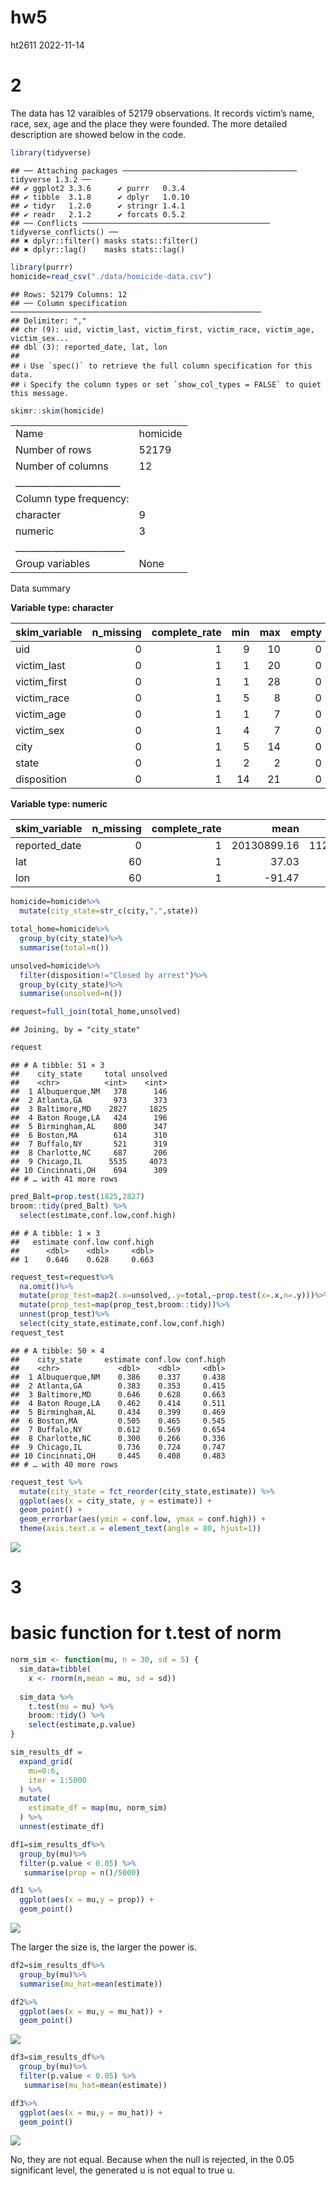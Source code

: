 hw5
================
ht2611
2022-11-14

# 2

The data has 12 varaibles of 52179 observations. It records victim’s
name, race, sex, age and the place they were founded. The more detailed
description are showed below in the code.

``` r
library(tidyverse)
```

    ## ── Attaching packages ─────────────────────────────────────── tidyverse 1.3.2 ──
    ## ✔ ggplot2 3.3.6      ✔ purrr   0.3.4 
    ## ✔ tibble  3.1.8      ✔ dplyr   1.0.10
    ## ✔ tidyr   1.2.0      ✔ stringr 1.4.1 
    ## ✔ readr   2.1.2      ✔ forcats 0.5.2 
    ## ── Conflicts ────────────────────────────────────────── tidyverse_conflicts() ──
    ## ✖ dplyr::filter() masks stats::filter()
    ## ✖ dplyr::lag()    masks stats::lag()

``` r
library(purrr)
homicide=read_csv("./data/homicide-data.csv")
```

    ## Rows: 52179 Columns: 12
    ## ── Column specification ────────────────────────────────────────────────────────
    ## Delimiter: ","
    ## chr (9): uid, victim_last, victim_first, victim_race, victim_age, victim_sex...
    ## dbl (3): reported_date, lat, lon
    ## 
    ## ℹ Use `spec()` to retrieve the full column specification for this data.
    ## ℹ Specify the column types or set `show_col_types = FALSE` to quiet this message.

``` r
skimr::skim(homicide)
```

|                                                  |          |
|:-------------------------------------------------|:---------|
| Name                                             | homicide |
| Number of rows                                   | 52179    |
| Number of columns                                | 12       |
| \_\_\_\_\_\_\_\_\_\_\_\_\_\_\_\_\_\_\_\_\_\_\_   |          |
| Column type frequency:                           |          |
| character                                        | 9        |
| numeric                                          | 3        |
| \_\_\_\_\_\_\_\_\_\_\_\_\_\_\_\_\_\_\_\_\_\_\_\_ |          |
| Group variables                                  | None     |

Data summary

**Variable type: character**

| skim_variable | n_missing | complete_rate | min | max | empty | n_unique | whitespace |
|:--------------|----------:|--------------:|----:|----:|------:|---------:|-----------:|
| uid           |         0 |             1 |   9 |  10 |     0 |    52179 |          0 |
| victim_last   |         0 |             1 |   1 |  20 |     0 |    12687 |          0 |
| victim_first  |         0 |             1 |   1 |  28 |     0 |    16640 |          0 |
| victim_race   |         0 |             1 |   5 |   8 |     0 |        6 |          0 |
| victim_age    |         0 |             1 |   1 |   7 |     0 |      102 |          0 |
| victim_sex    |         0 |             1 |   4 |   7 |     0 |        3 |          0 |
| city          |         0 |             1 |   5 |  14 |     0 |       50 |          0 |
| state         |         0 |             1 |   2 |   2 |     0 |       28 |          0 |
| disposition   |         0 |             1 |  14 |  21 |     0 |        3 |          0 |

**Variable type: numeric**

| skim_variable | n_missing | complete_rate |        mean |         sd |          p0 |         p25 |         p50 |         p75 |          p100 | hist  |
|:--------------|----------:|--------------:|------------:|-----------:|------------:|------------:|------------:|------------:|--------------:|:------|
| reported_date |         0 |             1 | 20130899.16 | 1123419.63 | 20070101.00 | 20100318.00 | 20121216.00 | 20150911.00 | 201511105\.00 | ▇▁▁▁▁ |
| lat           |        60 |             1 |       37.03 |       4.35 |       25.73 |       33.77 |       38.52 |       40.03 |         45.05 | ▁▅▅▇▅ |
| lon           |        60 |             1 |      -91.47 |      13.75 |     -122.51 |      -96.00 |      -87.71 |      -81.76 |        -71.01 | ▃▁▃▇▅ |

``` r
homicide=homicide%>%
  mutate(city_state=str_c(city,",",state))

total_home=homicide%>%
  group_by(city_state)%>%
  summarise(total=n())

unsolved=homicide%>%
  filter(disposition!="Closed by arrest")%>%
  group_by(city_state)%>%
  summarise(unsolved=n())

request=full_join(total_home,unsolved)
```

    ## Joining, by = "city_state"

``` r
request
```

    ## # A tibble: 51 × 3
    ##    city_state     total unsolved
    ##    <chr>          <int>    <int>
    ##  1 Albuquerque,NM   378      146
    ##  2 Atlanta,GA       973      373
    ##  3 Baltimore,MD    2827     1825
    ##  4 Baton Rouge,LA   424      196
    ##  5 Birmingham,AL    800      347
    ##  6 Boston,MA        614      310
    ##  7 Buffalo,NY       521      319
    ##  8 Charlotte,NC     687      206
    ##  9 Chicago,IL      5535     4073
    ## 10 Cincinnati,OH    694      309
    ## # … with 41 more rows

``` r
pred_Balt=prop.test(1825,2827)
broom::tidy(pred_Balt) %>%
  select(estimate,conf.low,conf.high)
```

    ## # A tibble: 1 × 3
    ##   estimate conf.low conf.high
    ##      <dbl>    <dbl>     <dbl>
    ## 1    0.646    0.628     0.663

``` r
request_test=request%>%
  na.omit()%>%
  mutate(prop_test=map2(.x=unsolved,.y=total,~prop.test(x=.x,n=.y)))%>%
  mutate(prop_test=map(prop_test,broom::tidy))%>%
  unnest(prop_test)%>%
  select(city_state,estimate,conf.low,conf.high)
request_test
```

    ## # A tibble: 50 × 4
    ##    city_state     estimate conf.low conf.high
    ##    <chr>             <dbl>    <dbl>     <dbl>
    ##  1 Albuquerque,NM    0.386    0.337     0.438
    ##  2 Atlanta,GA        0.383    0.353     0.415
    ##  3 Baltimore,MD      0.646    0.628     0.663
    ##  4 Baton Rouge,LA    0.462    0.414     0.511
    ##  5 Birmingham,AL     0.434    0.399     0.469
    ##  6 Boston,MA         0.505    0.465     0.545
    ##  7 Buffalo,NY        0.612    0.569     0.654
    ##  8 Charlotte,NC      0.300    0.266     0.336
    ##  9 Chicago,IL        0.736    0.724     0.747
    ## 10 Cincinnati,OH     0.445    0.408     0.483
    ## # … with 40 more rows

``` r
request_test %>%
  mutate(city_state = fct_reorder(city_state,estimate)) %>%
  ggplot(aes(x = city_state, y = estimate)) +
  geom_point() +
  geom_errorbar(aes(ymin = conf.low, ymax = conf.high)) +
  theme(axis.text.x = element_text(angle = 80, hjust=1))
```

![](31_files/figure-gfm/unnamed-chunk-5-1.png)<!-- -->

# 3

# basic function for t.test of norm

``` r
norm_sim <- function(mu, n = 30, sd = 5) {
  sim_data=tibble(
    x <- rnorm(n,mean = mu, sd = sd))
  
  sim_data %>%
    t.test(mu = mu) %>%
    broom::tidy() %>%
    select(estimate,p.value)
}
```

``` r
sim_results_df = 
  expand_grid(
    mu=0:6,
    iter = 1:5000
  ) %>% 
  mutate(
    estimate_df = map(mu, norm_sim)
  ) %>% 
  unnest(estimate_df)
```

``` r
df1=sim_results_df%>%
  group_by(mu)%>%
  filter(p.value < 0.05) %>%
   summarise(prop = n()/5000)

df1 %>%
  ggplot(aes(x = mu,y = prop)) +
  geom_point() 
```

![](31_files/figure-gfm/unnamed-chunk-8-1.png)<!-- -->

The larger the size is, the larger the power is.

``` r
df2=sim_results_df%>%
  group_by(mu)%>%
  summarise(mu_hat=mean(estimate))

df2%>%
  ggplot(aes(x = mu,y = mu_hat)) +
  geom_point()
```

![](31_files/figure-gfm/unnamed-chunk-9-1.png)<!-- -->

``` r
df3=sim_results_df%>%
  group_by(mu)%>%
  filter(p.value < 0.05) %>%
   summarise(mu_hat=mean(estimate))

df3%>%
  ggplot(aes(x = mu,y = mu_hat)) +
  geom_point()
```

![](31_files/figure-gfm/unnamed-chunk-10-1.png)<!-- -->

No, they are not equal. Because when the null is rejected, in the 0.05
significant level, the generated u is not equal to true u.
